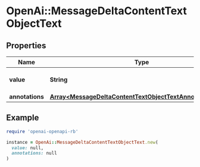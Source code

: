 # OpenAi::MessageDeltaContentTextObjectText

## Properties

| Name | Type | Description | Notes |
| ---- | ---- | ----------- | ----- |
| **value** | **String** | The data that makes up the text. | [optional] |
| **annotations** | [**Array&lt;MessageDeltaContentTextObjectTextAnnotationsInner&gt;**](MessageDeltaContentTextObjectTextAnnotationsInner.md) |  | [optional] |

## Example

```ruby
require 'openai-openapi-rb'

instance = OpenAi::MessageDeltaContentTextObjectText.new(
  value: null,
  annotations: null
)
```

